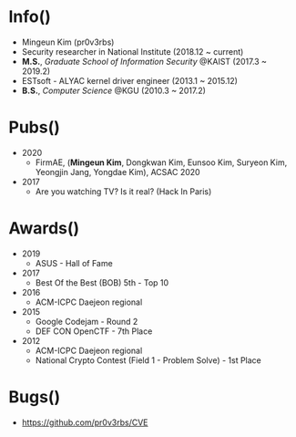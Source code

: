 # Info()
* Mingeun Kim (pr0v3rbs)
* Security researcher in National Institute (2018.12 ~ current)
* **M.S.**, *Graduate School of Information Security* @KAIST (2017.3 ~ 2019.2)
* ESTsoft - ALYAC kernel driver engineer (2013.1 ~ 2015.12)
* **B.S.**, *Computer Science* @KGU (2010.3 ~ 2017.2)


# Pubs()
* 2020
  * FirmAE, (**Mingeun Kim**, Dongkwan Kim, Eunsoo Kim, Suryeon Kim, Yeongjin Jang, Yongdae Kim), ACSAC 2020
* 2017
  * Are you watching TV? Is it real? (Hack In Paris)

# Awards()
* 2019
  * ASUS - Hall of Fame
* 2017
  * Best Of the Best (BOB) 5th - Top 10
* 2016
  * ACM-ICPC Daejeon regional
* 2015
  * Google Codejam - Round 2 
  * DEF CON OpenCTF - 7th Place
* 2012
  * ACM-ICPC Daejeon regional
  * National Crypto Contest (Field 1 - Problem Solve) - 1st Place

# Bugs()
* https://github.com/pr0v3rbs/CVE

